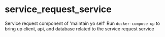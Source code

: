 # service_request_service
Service request component of 'maintain yo self'
Run `docker-compose up` to bring up client, api, and database related to the service request service
